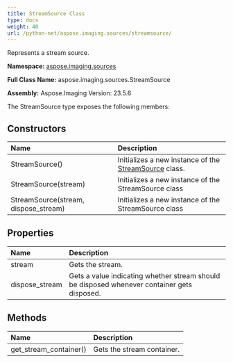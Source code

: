 ```yaml
---
title: StreamSource Class
type: docs
weight: 40
url: /python-net/aspose.imaging.sources/streamsource/
---
```


Represents a stream source.

**Namespace:** [aspose.imaging.sources](/imaging/python-net/aspose.imaging.sources/)

**Full Class Name:** aspose.imaging.sources.StreamSource

**Assembly:**  Aspose.Imaging Version: 23.5.6

The StreamSource type exposes the following members:
## **Constructors**
|**Name**|**Description**|
| :- | :- |
|StreamSource()|Initializes a new instance of the [StreamSource](/imaging/python-net/aspose.imaging.sources/streamsource/) class.|
|StreamSource(stream)|Initializes a new instance of the StreamSource class|
|StreamSource(stream, dispose_stream)|Initializes a new instance of the StreamSource class|
## **Properties**
|**Name**|**Description**|
| :- | :- |
|stream|Gets the stream.|
|dispose_stream|Gets a value indicating whether stream should be disposed whenever container gets disposed.|
## **Methods**
|**Name**|**Description**|
| :- | :- |
|get_stream_container()|Gets the stream container.|
